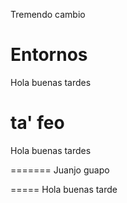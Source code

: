 Tremendo cambio
# Entornos

Hola buenas tardes

ta' feo
=======
Hola buenas tardes

=======
Juanjo guapo

=====
Hola buenas tarde

